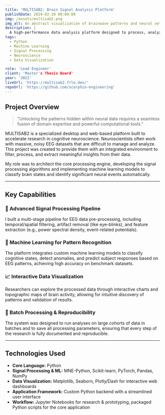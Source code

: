 ```yaml
---
title: 'MULTISAB2: Brain Signal Analysis Platform'
publishDate: 2024-02-20 00:00:00
img: /assets/multisab2.png
img_alt: An abstract visualization of brainwave patterns and neural networks.
description: |
  A high-performance data analysis platform designed to process, analyze, and visualize complex EEG brain signals using advanced machine learning and signal processing pipelines.
tags:
  - Python
  - Machine Learning
  - Signal Processing
  - Neuroscience
  - Data Visualization

role: 'Lead Engineer'
client: 'Master's Thesis Board'
year: '2022'
liveUrl: 'https://multisab2.frle.dev/'
repoUrl: 'https://github.com/scorphio-engineering'
---
```


## Project Overview

> "Unlocking the patterns hidden within neural data requires a seamless fusion of domain expertise and powerful computational tools."

MULTISAB2 is a specialized desktop and web-based platform built to accelerate research in cognitive neuroscience. Neuroscientists often work with massive, noisy EEG datasets that are difficult to manage and analyze. This project was created to provide them with an integrated environment to filter, process, and extract meaningful insights from their data.

My role was to architect the core processing engine, developing the signal processing algorithms and implementing machine learning models to classify brain states and identify significant neural events automatically.

---

## Key Capabilities

### 🧠 Advanced Signal Processing Pipeline

I built a multi-stage pipeline for EEG data pre-processing, including temporal/spatial filtering, artifact removal (like eye-blinks), and feature extraction (e.g., power spectral density, event-related potentials).

### 🤖 Machine Learning for Pattern Recognition

The platform integrates custom machine learning models to classify cognitive states, detect anomalies, and predict subject responses based on EEG patterns, achieving high accuracy on benchmark datasets.

### 📈 Interactive Data Visualization

Researchers can explore the processed data through interactive charts and topographic maps of brain activity, allowing for intuitive discovery of patterns and validation of results.

### 🔄 Batch Processing & Reproducibility

The system was designed to run analyses on large cohorts of data in batches and to save all processing parameters, ensuring that every step of the research is fully documented and reproducible.

---

## Technologies Used

- **Core Language:** Python
- **Signal Processing & ML:** MNE-Python, Scikit-learn, PyTorch, Pandas, NumPy
- **Data Visualization:** Matplotlib, Seaborn, Plotly/Dash for interactive web dashboards
- **Application Framework:** Custom Python backend with a streamlined user interface
- **Workflow:** Jupyter Notebooks for research & prototyping, packaged Python scripts for the core application
